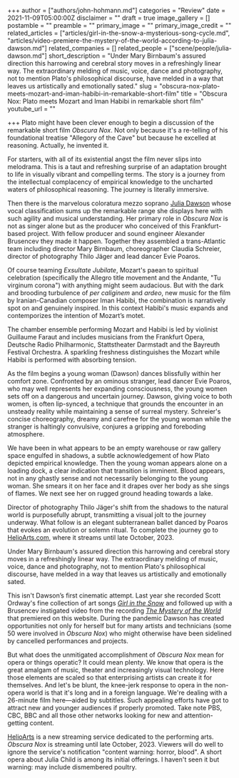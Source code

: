 +++
author = ["authors/john-hohmann.md"]
categories = "Review"
date = 2021-11-09T05:00:00Z
disclaimer = ""
draft = true
image_gallery = []
postamble = ""
preamble = ""
primary_image = ""
primary_image_credit = ""
related_articles = ["articles/girl-in-the-snow-a-mysterious-song-cycle.md", "articles/video-premiere-the-mystery-of-the-world-according-to-julia-dawson.md"]
related_companies = []
related_people = ["scene/people/julia-dawson.md"]
short_description = "Under Mary Birnbaum's assured direction this harrowing and cerebral story moves in a refreshingly linear way. The extraordinary melding of music, voice, dance and photography, not to mention Plato's philosophical discourse, have melded in a way that leaves us artistically and emotionally sated."
slug = "obscura-nox-plato-meets-mozart-and-iman-habibi-in-remarkable-short-film"
title = "Obscura Nox: Plato meets Mozart and Iman Habibi in remarkable short film"
youtube_url = ""

+++
Plato might have been clever enough to begin a discussion of the remarkable short film _Obscura Nox_. Not only because it's a re-telling of his foundational treatise "Allegory of the Cave" but because he excelled at reasoning. Actually, he invented it.

For starters, with all of its existential angst the film never slips into melodrama. This is a taut and refreshing surprise of an adaptation brought to life in visually vibrant and compelling terms. The story is a journey from the intellectual complacency of empirical knowledge to the uncharted waters of philosophical reasoning. The journey is literally immersive. 

Then there is the marvelous coloratura mezzo soprano [Julia Dawson](/scene/people/julia-dawson/) whose vocal classification sums up the remarkable range she displays here with such agility and musical understanding. Her primary role in _Obscura Nox_ is not as singer alone but as the producer who conceived of this Frankfurt-based project. With fellow producer and sound engineer Alexander Brusencev they made it happen. Together they assembled a trans-Atlantic team including director Mary Birnbaum, choreographer Claudia Schreier, director of photography Thilo Jäger and lead dancer Evie Poaros.

Of course teaming _Exsultate Jubilate_, Mozart's paean to spiritual celebration (specifically the Allegro title movement and the Andante, "Tu virginum corona") with anything might seem audacious. But with the dark and brooding turbulence of _per caliginem_ and _ardeo_, new music for the film by Iranian-Canadian composer Iman Habibi, the combination is narratively spot on and genuinely inspired. In this context Habibi's music expands and contemporizes the intention of Mozart’s motet.

The chamber ensemble performing Mozart and Habibi is led by violinist Guillaume Faraut and includes musicians from the Frankfurt Opera, Deutsche Radio Philharmonic, Stattstheater Darmstadt and the Bayreuth Festival Orchestra. A sparkling freshness distinguishes the Mozart while Habibi is performed with absorbing tension.

As the film begins a young woman (Dawson) dances blissfully within her comfort zone. Confronted by an ominous stranger, lead dancer Evie Poaros, who may well represents her expanding consciousness, the young women sets off on a dangerous and uncertain journey. Dawson, giving voice to both women, is often lip-synced, a technique that grounds the encounter in an unsteady reality while maintaining a sense of surreal mystery. Schreier's concise choreography, dreamy and carefree for the young woman while the stranger is haltingly convulsive, conjures a gripping and foreboding atmosphere.

We have been in what appears to be an empty warehouse or raw gallery space engulfed in shadows, a subtle acknowledgement of how Plato depicted empirical knowledge. Then the young woman appears alone on a loading dock, a clear indication that transition is imminent. Blood appears, not in any ghastly sense and not necessarily belonging to the young woman. She smears it on her face and it drapes over her body as she sings of flames. We next see her on rugged ground heading towards a lake.

Director of photography Thilo Jäger's shift from the shadows to the natural world is purposefully abrupt, transmitting a visual jolt to the journey underway. What follow is an elegant subterranean ballet danced by Poaros that evokes an evolution or solemn ritual. To complete the journey go to [HelioArts.com](https://helioarts.com/), where it streams until late October, 2023.

Under Mary Birnbaum's assured direction this harrowing and cerebral story moves in a refreshingly linear way. The extraordinary melding of music, voice, dance and photography, not to mention Plato's philosophical discourse, have melded in a way that leaves us artistically and emotionally sated.

This isn't Dawson’s first cinematic attempt. Last year she recorded Scott Ordway's fine collection of art songs [_Girl in the Snow_](/girl-in-the-snow-a-mysterious-song-cycle/) and followed up with a Brusencev instigated video from the recording [_The Mystery of the World_](/video-premiere-the-mystery-of-the-world-according-to-julia-dawson/) that premiered on this website. During the pandemic Dawson has created opportunities not only for herself but for many artists and technicians (some 50 were involved in _Obscura Nox_) who might otherwise have been sidelined by cancelled performances and projects.

But what does the unmitigated accomplishment of _Obscura Nox_ mean for opera or things operatic? It could mean plenty. We know that opera is the great amalgam of music, theater and increasingly visual technology. Here those elements are scaled so that enterprising artists can create it for themselves. And let's be blunt, the knee-jerk response to opera in the non-opera world is that it's long and in a foreign language. We're dealing with a 26-minute film here—aided by subtitles. Such appealing efforts have got to attract new and younger audiences if properly promoted. Take note PBS, CBC, BBC and all those other networks looking for new and attention-getting content.

[HelioArts](https://helioarts.com/) is a new streaming service dedicated to the performing arts. _Obscura Nox_ is streaming until late October, 2023. Viewers will do well to ignore the service's notification "content warning: horror, blood". A short opera about Julia Child is among its initial offerings. I haven't seen it but warning: may include dismembered poultry.